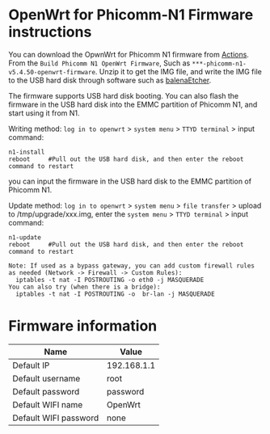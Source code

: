 # OpenWrt for Phicomm-N1 Firmware instructions


You can download the OpwnWrt for Phicomm N1 firmware from [Actions](https://github.com/ophub/op/actions). From the `Build Phicomm N1 OpenWrt Firmware`, Such as `***-phicomm-n1-v5.4.50-openwrt-firmware`. Unzip it to get the IMG file, and write the IMG file to the USB hard disk through software such as [balenaEtcher](https://www.balena.io/etcher/).

The firmware supports USB hard disk booting. You can also flash the firmware in the USB hard disk into the EMMC partition of Phicomm N1, and start using it from N1.

Writing method: `log in to openwrt` > `system menu` > `TTYD terminal` > input command: 
```text
n1-install
reboot     #Pull out the USB hard disk, and then enter the reboot command to restart
```
you can input the firmware in the USB hard disk to the EMMC partition of Phicomm N1.

Update method: `log in to openwrt` > `system menu` > `file transfer` > upload to /tmp/upgrade/xxx.img, enter the `system menu` > `TTYD terminal` > input command: 
```text
n1-update
reboot     #Pull out the USB hard disk, and then enter the reboot command to restart
```


```text
Note: If used as a bypass gateway, you can add custom firewall rules as needed (Network -> Firewall -> Custom Rules):
  iptables -t nat -I POSTROUTING -o eth0 -j MASQUERADE
You can also try (when there is a bridge): 
  iptables -t nat -I POSTROUTING -o  br-lan -j MASQUERADE
```


# Firmware information

| Name | Value |
| ---- | ---- |
| Default IP | 192.168.1.1 |
| Default username | root |
| Default password | password |
| Default WIFI name | OpenWrt |
| Default WIFI password | none |
